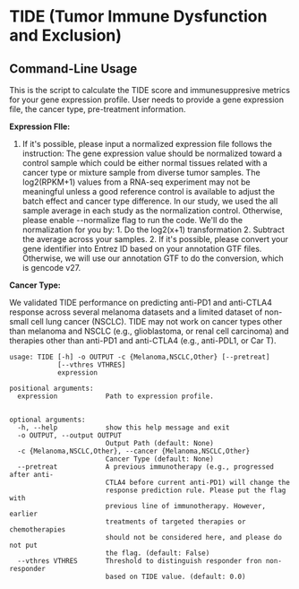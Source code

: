 # TIDE (Tumor Immune Dysfunction and Exclusion)

##  Command-Line Usage

This is the script to calculate the TIDE score and immunesuppresive metrics for your gene expression profile. User needs to provide a gene expression file,  the cancer type, pre-treatment information.  

**Expression FIle:**

1. If it's possible, please input a normalized expression file follows the instruction:
         The gene expression value should be normalized toward a control sample which could be either normal tissues related 
         with a cancer type or mixture sample from diverse tumor samples. The log2(RPKM+1) values from a RNA-seq experiment 
         may not be meaningful unless a good reference control is available to adjust the batch effect and cancer type difference. 
         In our study, we used the all sample average in each study as the normalization control. 
         Otherwise, please enable --normalize flag to run the code. We'll do the normalization for you by:
         1. Do the log2(x+1) transformation
         2. Subtract the average across your samples.
   2. If it's possible, please convert your gene identifier into Entrez ID based on your annotation GTF files. 
      Otherwise, we will use our annotation GTF to do the conversion, which is gencode v27.

**Cancer Type:**

 We validated TIDE performance on predicting anti-PD1 and anti-CTLA4 response across several melanoma datasets and a limited dataset  of non-small cell lung cancer (NSCLC). TIDE may not work on cancer types other than melanoma and NSCLC (e.g., glioblastoma, or renal cell carcinoma) and therapies other than anti-PD1 and anti-CTLA4 (e.g., anti-PDL1, or Car T). 

```
usage: TIDE [-h] -o OUTPUT -c {Melanoma,NSCLC,Other} [--pretreat]
            [--vthres VTHRES]
            expression

positional arguments:
  expression            Path to expression profile.
  											

optional arguments:
  -h, --help            show this help message and exit
  -o OUTPUT, --output OUTPUT
                        Output Path (default: None)
  -c {Melanoma,NSCLC,Other}, --cancer {Melanoma,NSCLC,Other}
                        Cancer Type (default: None)
  --pretreat            A previous immunotherapy (e.g., progressed after anti-
                        CTLA4 before current anti-PD1) will change the
                        response prediction rule. Please put the flag with
                        previous line of immunotherapy. However, earlier
                        treatments of targeted therapies or chemotherapies
                        should not be considered here, and please do not put
                        the flag. (default: False)
  --vthres VTHRES       Threshold to distinguish responder fron non-responder
                        based on TIDE value. (default: 0.0)
```

